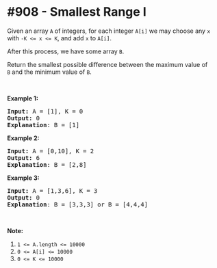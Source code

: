 # \#908 - Smallest Range I
<p>Given an array <code>A</code> of integers, for each integer <code>A[i]</code> we may choose any <code>x</code> with <code>-K &lt;= x &lt;= K</code>, and add <code>x</code> to <code>A[i]</code>.</p>

<p>After this process, we have some array <code>B</code>.</p>

<p>Return the smallest possible difference between the maximum value of <code>B</code>&nbsp;and the minimum value of <code>B</code>.</p>

<p>&nbsp;</p>

<ol>
</ol>

<div>
<p><strong>Example 1:</strong></p>

<pre>
<strong>Input: </strong>A = <span id="example-input-1-1">[1]</span>, K = <span id="example-input-1-2">0</span>
<strong>Output: </strong><span id="example-output-1">0
<strong>Explanation</strong>: B = [1]</span>
</pre>

<div>
<p><strong>Example 2:</strong></p>

<pre>
<strong>Input: </strong>A = <span id="example-input-2-1">[0,10]</span>, K = <span id="example-input-2-2">2</span>
<strong>Output: </strong><span id="example-output-2">6
</span><span id="example-output-1"><strong>Explanation</strong>: B = [2,8]</span>
</pre>

<div>
<p><strong>Example 3:</strong></p>

<pre>
<strong>Input: </strong>A = <span id="example-input-3-1">[1,3,6]</span>, K = <span id="example-input-3-2">3</span>
<strong>Output: </strong><span id="example-output-3">0
</span><span id="example-output-1"><strong>Explanation</strong>: B = [3,3,3] or B = [4,4,4]</span>
</pre>

<p>&nbsp;</p>

<p><strong>Note:</strong></p>

<ol>
	<li><code>1 &lt;= A.length &lt;= 10000</code></li>
	<li><code>0 &lt;= A[i] &lt;= 10000</code></li>
	<li><code>0 &lt;= K &lt;= 10000</code></li>
</ol>
</div>
</div>
</div>